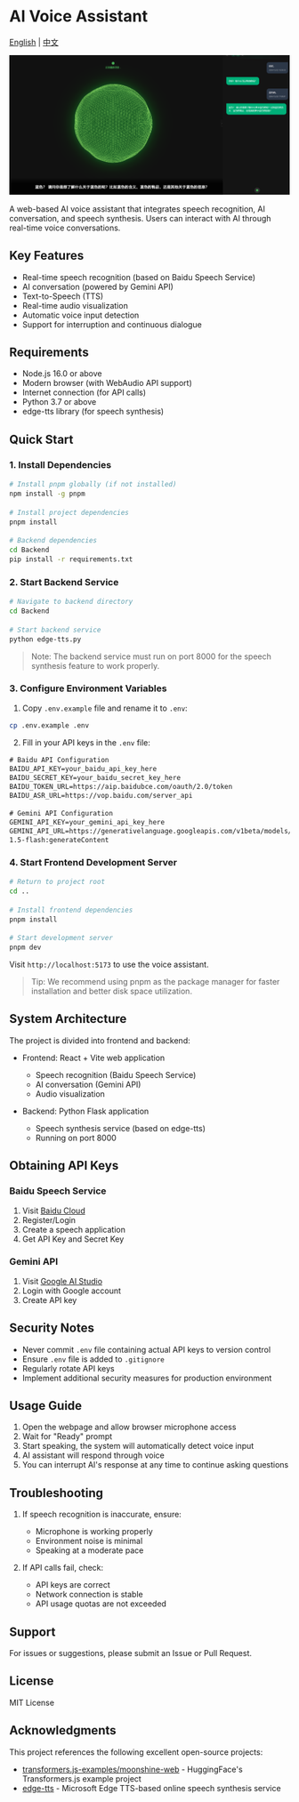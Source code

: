 # AI Voice Assistant

[English](./README.md) | [中文](./README_CN.md)

![poster](./ui.png)


A web-based AI voice assistant that integrates speech recognition, AI conversation, and speech synthesis. Users can interact with AI through real-time voice conversations.

## Key Features

- Real-time speech recognition (based on Baidu Speech Service)
- AI conversation (powered by Gemini API)
- Text-to-Speech (TTS)
- Real-time audio visualization
- Automatic voice input detection
- Support for interruption and continuous dialogue

## Requirements

- Node.js 16.0 or above
- Modern browser (with WebAudio API support)
- Internet connection (for API calls)
- Python 3.7 or above
- edge-tts library (for speech synthesis)

## Quick Start

### 1. Install Dependencies

```bash
# Install pnpm globally (if not installed)
npm install -g pnpm

# Install project dependencies
pnpm install

# Backend dependencies
cd Backend
pip install -r requirements.txt
```

### 2. Start Backend Service

```bash
# Navigate to backend directory
cd Backend

# Start backend service
python edge-tts.py
```

> Note: The backend service must run on port 8000 for the speech synthesis feature to work properly.

### 3. Configure Environment Variables

1. Copy `.env.example` file and rename it to `.env`:
```bash
cp .env.example .env
```

2. Fill in your API keys in the `.env` file:

```plaintext
# Baidu API Configuration
BAIDU_API_KEY=your_baidu_api_key_here
BAIDU_SECRET_KEY=your_baidu_secret_key_here
BAIDU_TOKEN_URL=https://aip.baidubce.com/oauth/2.0/token
BAIDU_ASR_URL=https://vop.baidu.com/server_api

# Gemini API Configuration
GEMINI_API_KEY=your_gemini_api_key_here
GEMINI_API_URL=https://generativelanguage.googleapis.com/v1beta/models/gemini-1.5-flash:generateContent
```

### 4. Start Frontend Development Server

```bash
# Return to project root
cd ..

# Install frontend dependencies
pnpm install

# Start development server
pnpm dev
```

Visit `http://localhost:5173` to use the voice assistant.

> Tip: We recommend using pnpm as the package manager for faster installation and better disk space utilization.

## System Architecture

The project is divided into frontend and backend:

- Frontend: React + Vite web application
  - Speech recognition (Baidu Speech Service)
  - AI conversation (Gemini API)
  - Audio visualization

- Backend: Python Flask application
  - Speech synthesis service (based on edge-tts)
  - Running on port 8000

## Obtaining API Keys

### Baidu Speech Service
1. Visit [Baidu Cloud](https://cloud.baidu.com/)
2. Register/Login
3. Create a speech application
4. Get API Key and Secret Key

### Gemini API
1. Visit [Google AI Studio](https://makersuite.google.com/app/apikey)
2. Login with Google account
3. Create API key

## Security Notes

- Never commit `.env` file containing actual API keys to version control
- Ensure `.env` file is added to `.gitignore`
- Regularly rotate API keys
- Implement additional security measures for production environment

## Usage Guide

1. Open the webpage and allow browser microphone access
2. Wait for "Ready" prompt
3. Start speaking, the system will automatically detect voice input
4. AI assistant will respond through voice
5. You can interrupt AI's response at any time to continue asking questions

## Troubleshooting

1. If speech recognition is inaccurate, ensure:
   - Microphone is working properly
   - Environment noise is minimal
   - Speaking at a moderate pace

2. If API calls fail, check:
   - API keys are correct
   - Network connection is stable
   - API usage quotas are not exceeded

## Support

For issues or suggestions, please submit an Issue or Pull Request.

## License

MIT License

## Acknowledgments

This project references the following excellent open-source projects:

- [transformers.js-examples/moonshine-web](https://github.com/huggingface/transformers.js-examples/tree/main/moonshine-web) - HuggingFace's Transformers.js example project
- [edge-tts](https://github.com/lyz1810/edge-tts) - Microsoft Edge TTS-based online speech synthesis service
